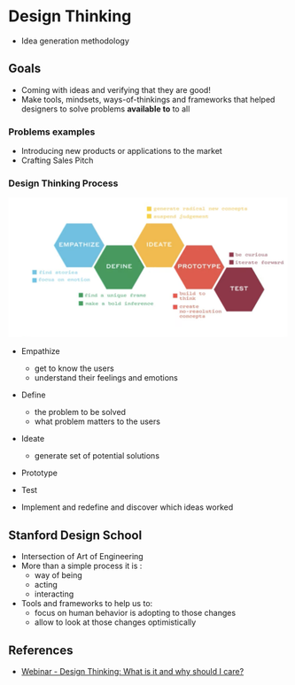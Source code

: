 # Design Thinking

- Idea generation methodology 

## Goals
- Coming with ideas and verifying that they are good!
- Make tools, mindsets, ways-of-thinkings and frameworks that helped designers to solve problems **available to** to all

### Problems examples
- Introducing new products or applications to the market
- Crafting Sales Pitch

### Design Thinking Process
![edipt](img/edipt-3.png)
- Empathize
    - get to know the users
    - understand their feelings and emotions
- Define
    - the problem to be solved
    - what problem matters to the users
- Ideate
    - generate set of potential solutions
- Prototype
- Test

- Implement and redefine and discover which ideas worked 


## Stanford Design School
- Intersection of Art of Engineering
- More than a simple process it is :
    - way of being
    - acting 
    - interacting
- Tools and frameworks to help us to: 
    - focus on human behavior is adopting to those changes
    - allow to look at those changes optimistically 


## References
- [Webinar - Design Thinking: What is it and why should I care?](https://www.youtube.com/watch?v=GeUXQ_L-35M)